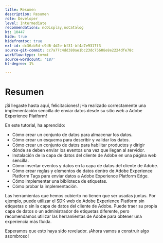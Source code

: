```yaml
---
title: Resumen
description: Resumen
role: Developer
level: Intermediate
recommendations: noDisplay,noCatalog
kt: 10447
hide: true
hidefromtoc: true
exl-id: dc36ab5d-c9d6-4d2e-bf31-bf4a7e9317f3
source-git-commit: cc7a77c4dd380ae1bc23dc75608e8e2224dfe78c
workflow-type: tm+mt
source-wordcount: '187'
ht-degree: 1%

---
```


# Resumen

¡Si llegaste hasta aquí, felicitaciones! ¡Ha realizado correctamente una implementación sencilla de enviar datos desde su sitio web a Adobe Experience Platform!

En este tutorial, ha aprendido:

* Cómo crear un conjunto de datos para almacenar los datos.
* Cómo crear un esquema para describir y validar los datos.
* Cómo crear un conjunto de datos para habilitar productos y dirigir dónde se deben enviar los eventos una vez que llegan al servidor.
* Instalación de la capa de datos del cliente de Adobe en una página web sencilla.
* Cómo insertar eventos y datos en la capa de datos del cliente de Adobe.
* Cómo crear reglas y elementos de datos dentro de Adobe Experience Platform Tags para enviar datos a Adobe Experience Platform Edge.
* Cómo implementar una biblioteca de etiquetas.
* Cómo probar la implementación.

Las herramientas que hemos cubierto no tienen que ser usadas juntas. Por ejemplo, puede utilizar el SDK web de Adobe Experience Platform sin etiquetas o sin la capa de datos del cliente de Adobe. Puede traer su propia capa de datos o un administrador de etiquetas diferente, pero recomendamos utilizar las herramientas de Adobe para obtener una experiencia más fluida.

Esperamos que esto haya sido revelador. ¡Ahora vamos a construir algo asombroso!
